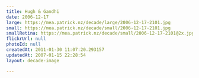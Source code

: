 ```yaml
---
title: Hugh & Gandhi
date: 2006-12-17
large: https://mea.patrick.nz/decade/large/2006-12-17-2101.jpg
small: https://mea.patrick.nz/decade/small/2006-12-17-2101.jpg
smallRetina: https://mea.patrick.nz/decade/small/2006-12-17-2101@2x.jpg
flickrUrl: null
photoId: null
createdAt: 2011-01-30 11:07:20.293157
updatedAt: 2007-01-15 22:28:54
layout: decade-image

---
```


